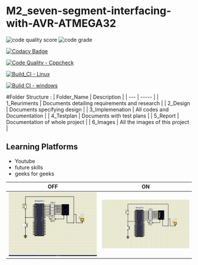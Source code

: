# M2_seven-segment-interfacing-with-AVR-ATMEGA32

![code quality score](https://api.codiga.io/project/33100/score/svg)
![code grade](https://api.codiga.io/project/33100/status/svg)

[![Codacy Badge](https://app.codacy.com/project/badge/Grade/b7439e94cf44405e972f28adc7a90c81)](https://www.codacy.com/gh/DARSHANA1812/M2_seven-segment-interfacing-with-AVR-ATMEGA32/dashboard?utm_source=github.com&amp;utm_medium=referral&amp;utm_content=DARSHANA1812/M2_seven-segment-interfacing-with-AVR-ATMEGA32&amp;utm_campaign=Badge_Grade)

[![Code Quality - Cppcheck](https://github.com/DARSHANA1812/M2_seven-segment-interfacing-with-AVR-ATMEGA32/actions/workflows/c-cpp.yml/badge.svg)](https://github.com/DARSHANA1812/M2_seven-segment-interfacing-with-AVR-ATMEGA32/actions/workflows/c-cpp.yml)

[![Build_CI - Linux](https://github.com/DARSHANA1812/M2_seven-segment-interfacing-with-AVR-ATMEGA32/actions/workflows/linux.yml/badge.svg)](https://github.com/DARSHANA1812/M2_seven-segment-interfacing-with-AVR-ATMEGA32/actions/workflows/linux.yml)

[![Bulid CI - windows](https://github.com/DARSHANA1812/M2_seven-segment-interfacing-with-AVR-ATMEGA32/actions/workflows/Windows.yml/badge.svg)](https://github.com/DARSHANA1812/M2_seven-segment-interfacing-with-AVR-ATMEGA32/actions/workflows/Windows.yml)

#Folder Structure :
| Folder_Name |	Description |
| --- | ----- |
| 1_Reuriments |	Documents detailing requirements and research |
| 2_Design |	Documents specifying design |
| 3_Implemenation	| All codes and Documentation |
| 4_Testplan |	Documents with test plans |
| 5_Report |	Documentation of whole project |
| 6_Images |	All the images of this project |


## Learning Platforms
* Youtube
* future skills
* geeks for geeks

| OFF | ON |
| --- | --- |
| <img src="6_Output/off.png" width="400"> | <img src="6_Output/on.png" width="400"> |

